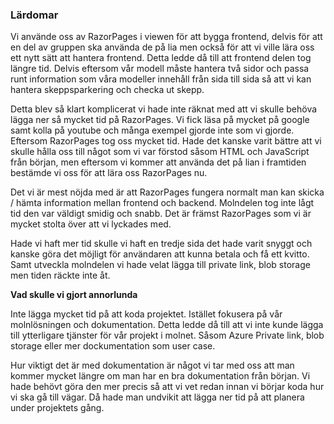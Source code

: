 ### Lärdomar

Vi använde oss av RazorPages i viewen för att bygga frontend, delvis för att en del av gruppen ska använda de på lia men också för att vi ville lära oss ett nytt sätt att hantera frontend. Detta ledde då till att frontend delen tog längre tid. Delvis eftersom vår modell måste hantera två sidor och passa runt information som våra modeller innehåll från sida till sida så att vi kan hantera skeppsparkering och checka ut skepp.

Detta blev så klart komplicerat vi hade inte räknat med att vi skulle behöva lägga ner så mycket tid på RazorPages. Vi fick läsa på mycket på google samt kolla på youtube och många exempel gjorde inte som vi gjorde. Eftersom RazorPages tog oss mycket tid. Hade det kanske varit bättre att vi skulle hålla oss till något som vi var förstod såsom HTML och JavaScript från början, men eftersom vi kommer att använda det på lian i framtiden bestämde vi oss för att lära oss RazorPages nu.

Det vi är mest nöjda med är att RazorPages fungera normalt man kan skicka / hämta information mellan frontend och backend. Molndelen tog inte lågt tid den var väldigt smidig och snabb. Det är främst RazorPages som vi är mycket stolta över att vi lyckades med.

Hade vi haft mer tid skulle vi haft en tredje sida det hade varit snyggt och kanske göra det möjligt för användaren att kunna betala och få ett kvitto. Samt utveckla molndelen vi hade velat lägga till private link, blob storage men tiden räckte inte åt.

**Vad skulle vi gjort annorlunda**

Inte lägga mycket tid på att koda projektet. Istället fokusera på vår molnlösningen och dokumentation. Detta ledde då  till att vi inte kunde lägga till ytterligare tjänster för vår projekt i molnet. Såsom Azure Private link, blob storage eller mer dockumentation som user case. 

Hur viktigt det är med dokumentation är något vi tar med oss att man kommer mycket längre om man har en bra dokumentation från början. Vi hade behövt göra den mer precis så att vi vet redan innan vi börjar koda hur vi ska gå till vägar.  Då hade man undvikit att lägga ner tid på att planera under projektets gång.